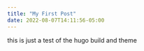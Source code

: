 ```yaml
---
title: "My First Post"
date: 2022-08-07T14:11:56-05:00
---
```


this is just a test of the hugo build and theme